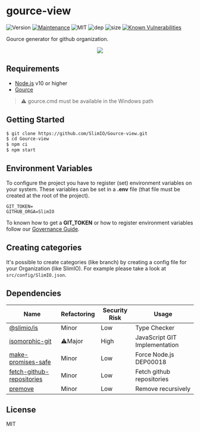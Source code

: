 # gource-view
![Version](https://img.shields.io/badge/dynamic/json.svg?url=https://raw.githubusercontent.com/SlimIO/Gource-view/master/package.json?token=Aeue0P3eryCYRikk9tHZScyXOpqtMvFIks5ca-XwwA%3D%3D&query=$.version&label=Version)
[![Maintenance](https://img.shields.io/badge/Maintained%3F-yes-green.svg)](https://github.com/SlimIO/Gource-view/commit-activity)
![MIT](https://img.shields.io/github/license/mashape/apistatus.svg)
![dep](https://img.shields.io/david/SlimIO/Gource-view.svg)
![size](https://img.shields.io/github/repo-size/SlimIO/Gource-view.svg)
[![Known Vulnerabilities](https://snyk.io/test/github/SlimIO/Gource-view/badge.svg?targetFile=package.json)](https://snyk.io/test/github/SlimIO/Gource-view?targetFile=package.json)

Gource generator for github organization.

<p align="center">
    <img src="https://i.imgur.com/dcyPhXg.png">
</p>

## Requirements
- [Node.js](https://nodejs.org/en/) v10 or higher
- [Gource](https://gource.io/)

> ⚠️ gource.cmd must be available in the Windows path

## Getting Started

```bash
$ git clone https://github.com/SlimIO/Gource-view.git
$ cd Gource-view
$ npm ci
$ npm start
```

## Environment Variables

To configure the project you have to register (set) environment variables on your system. These variables can be set in a **.env** file (that file must be created at the root of the project).
```
GIT_TOKEN=
GITHUB_ORGA=SlimIO
```

To known how to get a **GIT_TOKEN** or how to register environment variables follow our [Governance Guide](https://github.com/SlimIO/Governance/blob/master/docs/tooling.md#environment-variables).

## Creating categories
It's possible to create categories (like branch) by creating a config file for your Organization (like SlimIO). For example please take a look at `src/config/SlimIO.json`.

## Dependencies

|Name|Refactoring|Security Risk|Usage|
|---|---|---|---|
|[@slimio/is](https://github.com/SlimIO/is#readme)|Minor|Low|Type Checker|
|[isomorphic-git](https://isomorphic-git.org/)|⚠️Major|High|JavaScript GIT Implementation|
|[make-promises-safe](https://github.com/mcollina/make-promises-safe#readme)|Minor|Low|Force Node.js DEP00018|
|[fetch-github-repositories](https://github.com/fraxken/fetch-github-repositories#readme)|Minor|Low|Fetch github repositories|
|[premove](https://github.com/lukeed/premove#readme)|Minor|Low|Remove recursively|

## License
MIT
